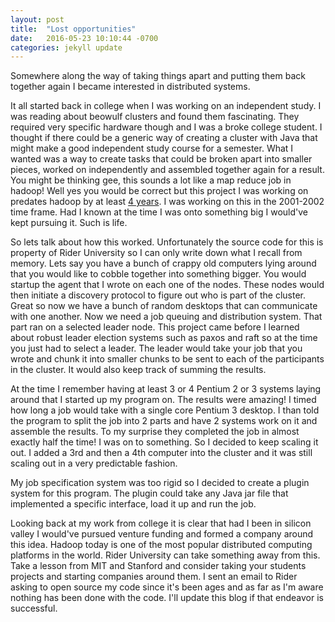 ```yaml
---
layout: post
title:  "Lost opportunities"
date:   2016-05-23 10:10:44 -0700
categories: jekyll update
---
```


Somewhere along the way of taking things apart and putting them back together again I became interested in distributed systems.  

It all started back in college when I was working on an independent study.  I was reading about beowulf clusters and found them fascinating.  They required very specific hardware though and I was a broke college student.  I thought if there could be a generic way of creating a cluster with Java that might make a good independent study course for a semester. What I wanted was a way to create tasks that could be broken apart into smaller pieces, worked on independently and assembled together again for a result.  You might be thinking gee, this sounds a lot like a map reduce job in hadoop!  Well yes you would be correct but this project I was working on predates hadoop by at least [4 years](https://en.wikipedia.org/wiki/Apache_Hadoop#Timeline).  I was working on this in the 2001-2002 time frame.  Had I known at the time I was onto something big I would've kept pursuing it.  Such is life.  

So lets talk about how this worked.  Unfortunately the source code for this is property of Rider University so I can only write down what I recall from memory.  Lets say you have a bunch of crappy old computers lying around that you would like to cobble together into something bigger.  You would startup the agent that I wrote on each one of the nodes.  These nodes would then initiate a discovery protocol to figure out who is part of the cluster. Great so now we have a bunch of random desktops that can communicate with one another. Now we need a job queuing and distribution system.  That part ran on a selected leader node.  This project came before I learned about robust leader election systems such as paxos and raft so at the time you just had to select a leader.  The leader would take your job that you wrote and chunk it into smaller chunks to be sent to each of the participants in the cluster.  It would also keep track of summing the results.  

At the time I remember having at least 3 or 4 Pentium 2 or 3 systems laying around that I started up my program on.  The results were amazing!  I timed how long a job would take with a single core Pentium 3 desktop.  I than told the program to split the job into 2 parts and have 2 systems work on it and assemble the results.  To my surprise they completed the job in almost exactly half the time!  I was on to something.  So I decided to keep scaling it out.  I added a 3rd and then a 4th computer into the cluster and it was still scaling out in a very predictable fashion.  

My job specification system was too rigid so I decided to create a plugin system for this program.  The plugin could take any Java jar file that implemented a specific interface, load it up and run the job.   

Looking back at my work from college it is clear that had I been in silicon valley I would've pursued venture funding and formed a company around this idea.  Hadoop today is one of the most popular distributed computing platforms in the world.  Rider University can take something away from this.  Take a lesson from MIT and Stanford and consider taking your students projects and starting companies around them.  I sent an email to Rider asking to open source my code since it's been ages and as far as I'm aware nothing has been done with the code.  I'll update this blog if that endeavor is successful.  
